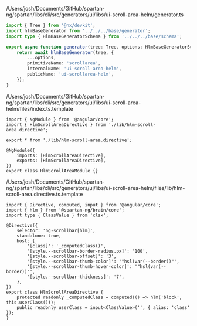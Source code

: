 /Users/josh/Documents/GitHub/spartan-ng/spartan/libs/cli/src/generators/ui/libs/ui-scroll-area-helm/generator.ts
```typescript
import { Tree } from '@nx/devkit';
import hlmBaseGenerator from '../../../base/generator';
import type { HlmBaseGeneratorSchema } from '../../../base/schema';

export async function generator(tree: Tree, options: HlmBaseGeneratorSchema) {
	return await hlmBaseGenerator(tree, {
		...options,
		primitiveName: 'scrollarea',
		internalName: 'ui-scroll-area-helm',
		publicName: 'ui-scrollarea-helm',
	});
}

```
/Users/josh/Documents/GitHub/spartan-ng/spartan/libs/cli/src/generators/ui/libs/ui-scroll-area-helm/files/index.ts.template
```
import { NgModule } from '@angular/core';
import { HlmScrollAreaDirective } from './lib/hlm-scroll-area.directive';

export * from './lib/hlm-scroll-area.directive';

@NgModule({
	imports: [HlmScrollAreaDirective],
	exports: [HlmScrollAreaDirective],
})
export class HlmScrollAreaModule {}

```
/Users/josh/Documents/GitHub/spartan-ng/spartan/libs/cli/src/generators/ui/libs/ui-scroll-area-helm/files/lib/hlm-scroll-area.directive.ts.template
```
import { Directive, computed, input } from '@angular/core';
import { hlm } from '@spartan-ng/brain/core';
import type { ClassValue } from 'clsx';

@Directive({
	selector: 'ng-scrollbar[hlm]',
	standalone: true,
	host: {
		'[class]': '_computedClass()',
		'[style.--scrollbar-border-radius.px]': '100',
		'[style.--scrollbar-offset]': '3',
		'[style.--scrollbar-thumb-color]': '"hsl(var(--border))"',
		'[style.--scrollbar-thumb-hover-color]': '"hsl(var(--border))"',
		'[style.--scrollbar-thickness]': '7',
	},
})
export class HlmScrollAreaDirective {
	protected readonly _computedClass = computed(() => hlm('block', this.userClass()));
	public readonly userClass = input<ClassValue>('', { alias: 'class' });
}

```
